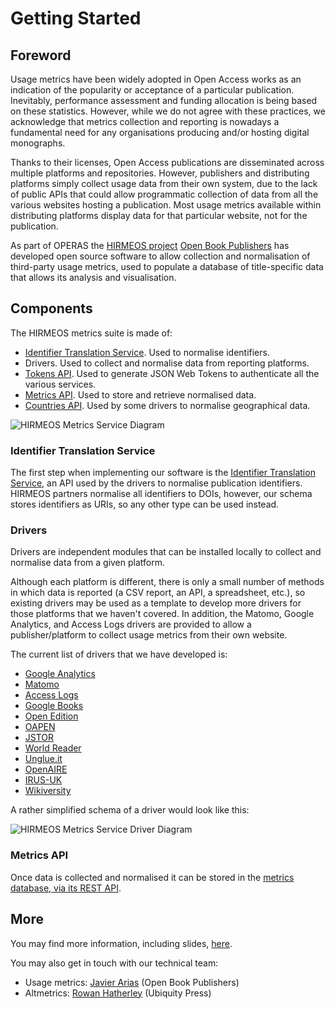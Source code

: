 # Getting Started

## Foreword
Usage metrics have been widely adopted in Open Access works as an indication of the popularity or acceptance of a particular publication. Inevitably, performance assessment and funding allocation is being based on these statistics. However, while we do not agree with these practices, we acknowledge that metrics collection and reporting is nowadays a fundamental need for any organisations producing and/or hosting digital monographs.

Thanks to their licenses, Open Access publications are disseminated across multiple platforms and repositories. However, publishers and distributing platforms simply collect usage data from their own system, due to the lack of public APIs that could allow programmatic collection of data from all the various websites hosting a publication. Most usage metrics available within distributing platforms display data for that particular website, not for the publication.

As part of OPERAS the [HIRMEOS project][1] [Open Book Publishers][2] has developed open source software to allow collection and normalisation of third-party usage metrics, used to populate a database of title-specific data that allows its analysis and visualisation.

## Components
The HIRMEOS metrics suite is made of:
- [Identifier Translation Service][16]. Used to normalise identifiers.
- Drivers. Used to collect and normalise data from reporting platforms.
- [Tokens API][19]. Used to generate JSON Web Tokens to authenticate all the various services.
- [Metrics API][17]. Used to store and retrieve normalised data.
- [Countries API][18]. Used by some drivers to normalise geographical data.

![HIRMEOS Metrics Service Diagram](https://www.openbookpublishers.com/shopimages/metrics-servicehirmeos-wp6.png)

### Identifier Translation Service
The first step when implementing our software is the [Identifier Translation Service][16], an API used by the drivers to normalise publication identifiers. HIRMEOS partners normalise all identifiers to DOIs, however, our schema stores identifiers as URIs, so any other type can be used instead.

### Drivers
Drivers are independent modules that can be installed locally to collect and normalise data from a given platform.

Although each platform is different, there is only a small number of methods in which data is reported (a CSV report, an API, a spreadsheet, etc.), so existing drivers may be used as a template to develop more drivers for those platforms that we haven't covered. In addition, the Matomo, Google Analytics, and Access Logs drivers are provided to allow a publisher/platform to collect usage metrics from their own website.

The current list of drivers that we have developed is:

- [Google Analytics][3]
- [Matomo][4]
- [Access Logs][5]
- [Google Books][6]
- [Open Edition][7]
- [OAPEN][8]
- [JSTOR][9]
- [World Reader][10]
- [Unglue.it][11]
- [OpenAIRE][12]
- [IRUS-UK][13]
- [Wikiversity][14]

A rather simplified schema of a driver would look like this:

![HIRMEOS Metrics Service Driver Diagram](https://www.openbookpublishers.com/shopimages/driver-process.png)

### Metrics API
Once data is collected and normalised it can be stored in the [metrics database, via its REST API][17].

## More
You may find more information, including slides, [here][15].

You may also get in touch with our technical team:
- Usage metrics: <a href="mailto:javi@openbookpublishers.com">Javier Arias</a> (Open Book Publishers)
- Altmetrics: <a href="mailto:rowan.hatherley@ubiquitypress.com">Rowan Hatherley</a> (Ubiquity Press)

[1]: https://www.hirmeos.eu "HIRMEOS"
[2]: https://www.openbookpublishers.com "Open Book Publishers"
[3]: https://metrics.operas-eu.org/docs/google-analytics "Google Analytics"
[4]: https://metrics.operas-eu.org/docs/matomo "Matomo"
[5]: https://metrics.operas-eu.org/docs/access-logs "Access logs"
[6]: https://metrics.operas-eu.org/docs/google-books "Google Books"
[7]: https://metrics.operas-eu.org/docs/open-edition "Open Edition"
[8]: https://metrics.operas-eu.org/docs/oapen "OAPEN"
[9]: https://metrics.operas-eu.org/docs/jstor "JSTOR"
[10]: https://metrics.operas-eu.org/docs/world-reader "World Reader"
[11]: https://metrics.operas-eu.org/docs/unglueit "Unglue.it"
[12]: https://metrics.operas-eu.org/docs/openaire "OpenAIRE"
[13]: https://metrics.operas-eu.org/docs/irus-uk "IRUS-UK"
[14]: https://metrics.operas-eu.org/docs/wikiversity "Wikiversity"
[15]: https://www.openbookpublishers.com/section/92/1 "OA Book Usage Data"
[16]: https://metrics.operas-eu.org/docs/identifier-translation-service "Translation service"
[17]: https://metrics.operas-eu.org/docs/metrics-api "Metrics API"
[18]: https://metrics.operas-eu.org/docs/countries-api "Countries API"
[19]: https://metrics.operas-eu.org/docs/tokens-api "Tokens API"
